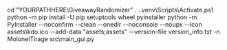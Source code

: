 cd "YOURPATHHERE\GiveawayRandomizer"
. .\.venv\Scripts\Activate.ps1
python -m pip install -U pip setuptools wheel pyinstaller
python -m PyInstaller --noconfirm --clean --onedir --noconsole --noupx --icon assets\kdo.ico --add-data "assets;assets" --version-file version_info.txt -n MolonelTirage src\main_gui.py